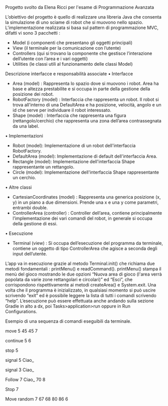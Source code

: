 Progetto svolto da Elena Ricci per l'esame di Programmazione Avanzata

L’obiettivo del progetto è quello di realizzare una libreria Java che consenta la simulazione di
uno sciame di robot che si muovono nello spazio.
L’implementazione realizzata si basa sul pattern di programmazione MVC, difatti vi sono 3 pacchetti :
- Model (i componenti che presentano gli oggetti principali)
- View (il terminale per la comunicazione con l’utente)
- Controllers (qui si trovano la componente che gestisce l’interazione dell’utente con l’area e i vari oggetti)
- Utilities (le classi utili al funzionamento delle classi Model)

Descrizione interfacce e responsabilità associate
•	Interfacce
- Area (model) : Rappresenta lo spazio dove si muovono i robot. Area ha base e altezza prestabilite e si
occupa in parte della gestione della posizione dei robot.
- RobotFactory (model) : Interfaccia che rappresenta un robot. Il robot si trova all'interno di una DefaultArea
e ha posizione, velocità, angolo e un id che serve per individuare il robot interessato.
- Shape (model) : Interfaccia che rappresenta una figura (rettangolo/cerchio) che rappresenta una zona dell’area
contrassegnata da una label.

•	Implementazioni
- Robot (model): Implementazione di un robot dell'interfaccia RobotFactory.
- DefaultArea (model): Implementazione di default dell'interfaccia Area.
- Rectangle (model): Implementazione dell'interfaccia Shape rappresentante un rettangolo.
- Circle (model): Implementazione dell'interfaccia Shape rappresentante un cerchio.

•	Altre classi
- CartesianCoordinates (model) : Rappresenta una generica posizione (x, y) in un piano a due dimensioni.
Prende una x e una y come parametri, entrambi double.
- ControllerArea (controller) : Controller dell’area, contiene principalmente l’implementazione dei vari comandi
del robot, in generale si occupa della gestione di essi.

•	Esecuzione
- Terminal (view) : Si occupa dell’esecuzione del programma da terminale, contiene un oggetto di tipo ControllerArea
che agisce a seconda degli input dell’utente.

L’app va in esecuzione grazie al metodo Terminal.init() che richiama due metodi fondamentali : printMenu() e
readCommand(). printMenu() stampa il menù del gioco mostrando le due opzioni “Nuova area di gioco (l'area verrà
popolata da varie zone rettangolari e circolari)” ed “Esci”, che corrispondono rispettivamente ai metodi
createArea() e System.exit. Una volta che il programma è inizializzato, in qualsiasi momento si può uscire
scrivendo “exit” ed è possibile leggere la lista di tutti i comandi scrivendo “help”.
L’esecuzione può essere effettuata anche andando sulla sezione Gradle in alto a dx, poi Tasks>application>run
oppure in Run Configurations.

Esempio di una sequenza di comandi eseguibili da terminale.

move
5
45
45
7

continue
5
6

stop
5

signal
5
Ciao_

signal
3
Ciao_

Follow
7
Ciao_
70
8

Stop
7

Move random
7
67
68
80
86
6
